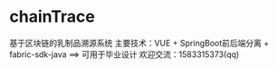 # chainTrace
基于区块链的乳制品溯源系统
主要技术：VUE + SpringBoot前后端分离 + fabric-sdk-java ==> 可用于毕业设计
欢迎交流：1583315373(qq)
